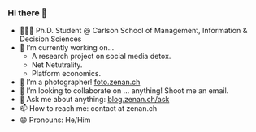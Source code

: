 ### Hi there 👋

<!--
**alanzchen/alanzchen** is a ✨ _special_ ✨ repository because its `README.md` (this file) appears on your GitHub profile.
-->

- 👨🏻‍🎓 Ph.D. Student @ Carlson School of Management, Information & Decision Sciences
- 🔭 I’m currently working on...
  - A research project on social media detox.
  - Net Netutrality.
  - Platform economics.
- 📸 I’m a photographer! [foto.zenan.ch](https://foto.zenan.ch)
- 👯 I’m looking to collaborate on ... anything! Shoot me an email.
- 💬 Ask me about anything: [blog.zenan.ch/ask](https://blog.zenan.ch/ask)
- 📫 How to reach me: contact at zenan.ch
- 😄 Pronouns: He/Him
<!-- - ⚡ Fun fact: ... -->

